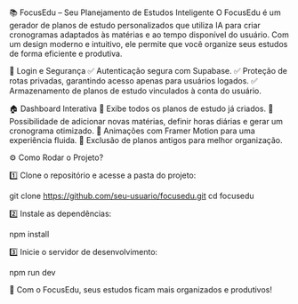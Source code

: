📚 FocusEdu – Seu Planejamento de Estudos Inteligente
O FocusEdu é um gerador de planos de estudo personalizados que utiliza IA para criar cronogramas adaptados às matérias e ao tempo disponível do usuário. Com um design moderno e intuitivo, ele permite que você organize seus estudos de forma eficiente e produtiva.

🔐 Login e Segurança
✅ Autenticação segura com Supabase.
✅ Proteção de rotas privadas, garantindo acesso apenas para usuários logados.
✅ Armazenamento de planos de estudo vinculados à conta do usuário.

🏠 Dashboard Interativa
📌 Exibe todos os planos de estudo já criados.
📌 Possibilidade de adicionar novas matérias, definir horas diárias e gerar um cronograma otimizado.
📌 Animações com Framer Motion para uma experiência fluida.
📌 Exclusão de planos antigos para melhor organização.

⚙️ Como Rodar o Projeto?

1️⃣ Clone o repositório e acesse a pasta do projeto:

git clone https://github.com/seu-usuario/focusedu.git
cd focusedu

2️⃣ Instale as dependências:

npm install

3️⃣ Inicie o servidor de desenvolvimento:

npm run dev

🚀 Com o FocusEdu, seus estudos ficam mais organizados e produtivos!
